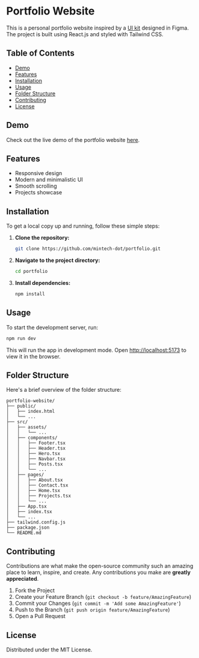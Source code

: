 # Portfolio Website

This is a personal portfolio website inspired by a [UI kit](https://www.figma.com/community/file/882879599442878081/portfolio-ui-web-mobile) designed in Figma. The project is built using React.js and styled with Tailwind CSS.

## Table of Contents

- [Demo](#demo)
- [Features](#features)
- [Installation](#installation)
- [Usage](#usage)
- [Folder Structure](#folder-structure)
- [Contributing](#contributing)
- [License](#license)

## Demo

Check out the live demo of the portfolio website [here](https://your-portfolio-link.com).

## Features

- Responsive design
- Modern and minimalistic UI
- Smooth scrolling
- Projects showcase

## Installation

To get a local copy up and running, follow these simple steps:

1. **Clone the repository:**
   ```sh
   git clone https://github.com/mintech-dot/portfolio.git
   ```

2. **Navigate to the project directory:**
   ```sh
   cd portfolio
   ```

3. **Install dependencies:**
   ```sh
   npm install
   ```

## Usage

To start the development server, run:

```sh
npm run dev
```

This will run the app in development mode. Open [http://localhost:5173](http://localhost:5173) to view it in the browser.

## Folder Structure

Here's a brief overview of the folder structure:

```
portfolio-website/
├── public/
│   ├── index.html
│   └── ...
├── src/
│   ├── assets/
│   │   └── ...
│   ├── components/
│   │   ├── Footer.tsx
│   │   ├── Header.tsx
│   │   ├── Hero.tsx
│   │   ├── Navbar.tsx
│   │   ├── Posts.tsx
│   │   └── ...
│   ├── pages/
│   │   ├── About.tsx
│   │   ├── Contact.tsx
│   │   ├── Home.tsx
│   │   ├── Projects.tsx
│   │   └── ...
│   ├── App.tsx
│   ├── index.tsx
│   └── ...
├── tailwind.config.js
├── package.json
└── README.md
```

## Contributing

Contributions are what make the open-source community such an amazing place to learn, inspire, and create. Any contributions you make are **greatly appreciated**.

1. Fork the Project
2. Create your Feature Branch (`git checkout -b feature/AmazingFeature`)
3. Commit your Changes (`git commit -m 'Add some AmazingFeature'`)
4. Push to the Branch (`git push origin feature/AmazingFeature`)
5. Open a Pull Request

## License

Distributed under the MIT License. 
